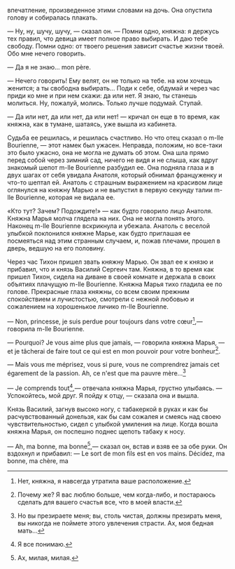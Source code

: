 впечатление, произведенное этими словами на дочь. Она опустила голову и собиралась плакать.

— Ну, ну, шучу, шучу, — сказал он. — Помни одно, княжна: я держусь тех правил, что девица имеет полное право выбирать. И даю тебе свободу. Помни одно: от твоего решения зависит счастье жизни твоей. Обо мне нечего говорить.

— Да я не знаю… mon père.

— Нечего говорить! Ему велят, он не только на тебе. на ком хочешь женится; а ты свободна выбирать… Поди к себе, обдумай и через час приди ко мне и при нем скажи: да или нет. Я знаю, ты станешь молиться. Ну, пожалуй, молись. Только лучше подумай. Ступай.

— Да или нет, да или нет, да или нет! — кричал он еще в то время, как княжна, как в тумане, шатаясь, уже вышла из кабинета.

Судьба ее решилась, и решилась счастливо. Но что отец сказал о m-lle Bourienne, — этот намек был ужасен. Неправда, положим, но все-таки это было ужасно, она не могла не думать об этом. Она шла прямо перед собой через зимний сад, ничего не видя и не слыша, как вдруг знакомый шепот m-lle Bourienne разбудил ее. Она подняла глаза и в двух шагах от себя увидала Анатоля, который обнимал француженку и что-то шептал ей. Анатоль с страшным выражением на красивом лице оглянулся на княжну Марью и не выпустил в первую секунду талии m-lle Bourienne, которая не видала ее.

«Кто тут? Зачем? Подождите!» — как будто говорило лицо Анатоля. Княжна Марья молча глядела на них. Она не могла понять этого. Наконец m-lle Bourienne вскрикнула и убежала. Анатоль с веселой улыбкой поклонился княжне Марье, как будто приглашая ее посмеяться над этим странным случаем, и, пожав плечами, прошел в дверь, ведшую на его половину.

Через час Тихон пришел звать княжну Марью. Он звал ее к князю и прибавил, что и князь Василий Сергеич там. Княжна, в то время как пришел Тихон, сидела на диване в своей комнате и держала в своих объятиях плачущую m-lle Bourienne. Княжна Марья тихо гладила ее по голове. Прекрасные глаза княжны, со всем своим прежним спокойствием и лучистостью, смотрели с нежной любовью и сожалением на хорошенькое личико m-lle Bourienne.

— Non, princesse, je suis perdue pour toujours dans votre cœur[^331],— говорила m-lle Bourienne.

— Pourquoi? Je vous aime plus que jamais, — говорила княжна Марья, — et je tâcherai de faire tout ce qui est en mon pouvoir pour votre bonheur[^332].

— Mais vous me méprisez, vous si pure, vous ne comprendrez jamais cet égarement de la passion. Ah, ce n'est que ma pauvre mère…[^333]

— Je comprends tout[^334],— отвечала княжна Марья, грустно улыбаясь. — Успокойтесь, мой друг. Я пойду к отцу, — сказала она и вышла.

Князь Василий, загнув высоко ногу, с табакеркой в руках и как бы расчувствованный донельзя, как бы сам сожалея и смеясь над своею чувствительностью, сидел с улыбкой умиления на лице. Когда вошла княжна Марья, он поспешно поднес щепоть табаку к носу.

— Ah, ma bonne, ma bonne[^335],— сказал он, встав и взяв ее за обе руки. Он вздохнул и прибавил: — Le sort de mon fils est en vos mains. Décidez, ma bonne, ma chère, ma

[^331]: Нет, княжна, я навсегда утратила ваше расположение.

[^332]: Почему же? Я вас люблю больше, чем когда-либо, и постараюсь сделать для вашего счастья все, что в моей власти.

[^333]: Но вы презираете меня; вы, столь чистая, должны презирать меня, вы никогда не поймете этого увлечения страсти. Ах, моя бедная мать…

[^334]: Я все понимаю.

[^335]: Ах, милая, милая.